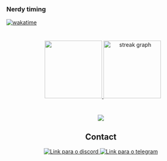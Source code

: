 ### Nerdy timing

[![wakatime](https://wakatime.com/badge/user/c7a5e8d6-0c47-451a-affe-b7735e691e04.svg?style=for-the-badge)](https://wakatime.com/@c7a5e8d6-0c47-451a-affe-b7735e691e04)

#

<div align="center">
  <a href="https://github.com/Jay-Frontera">
  <img height="150em" src="https://github-readme-stats.vercel.app/api/top-langs/?username=Jay-Frontera&layout=compact&langs_count=7&theme=dark"/>
 <img src="https://streak-stats.demolab.com?user=Jay-Frontera&locale=en&mode=daily&theme=dark&hide_border=false&border_radius=5" height="150" alt="streak graph"  />
 </a>
</div>

#
<div style="display: flex; justify-content: center" align="center">

<section style="margin-right: 10px;">

  <img src="https://lanyard.cnrad.dev/api/272371726329970688">

  <h2>Contact</h2>
  <a href="https://discord.com/users/272371726329970688" target="_blank">
    <img alt="Link para o discord" src="https://img.shields.io/badge/Discord-5865f2?style=for-the-badge&logo=discord&logoColor=white"/>
  </a>
  <a href="https://t.me/JAYBOT_0x" target="_blank">
        <img alt="Link para o telegram" src="https://img.shields.io/badge/Telegram-white?style=for-the-badge&logo=telegram&logoColor=black"/>
  </a>
</section>

</div>
